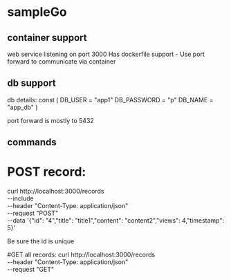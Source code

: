 # sampleGo  

## container support
web service listening on port 3000
Has dockerfile support - Use port forward to communicate via container

## db support
db details:
const (
DB_USER     = "app1"
DB_PASSWORD = "p"
DB_NAME     = "app_db"
)

port forward is mostly to 5432


## commands
# POST record:
curl http://localhost:3000/records \
--include \
--header "Content-Type: application/json" \
--request "POST" \
--data '{"id": "4","title": "title1","content": "content2","views": 4,"timestamp": 5}'

Be sure the id is unique

#GET all records: 
curl http://localhost:3000/records \
--header "Content-Type: application/json" \
--request "GET"

